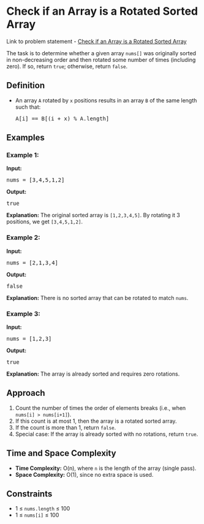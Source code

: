 <h1>Check if an Array is a Rotated Sorted Array</h1>

<p> Link to problem statement - <a href="https://leetcode.com/problems/check-if-array-is-sorted-and-rotated/description/">Check if an Array is a Rotated Sorted Array</a></p>

<p>The task is to determine whether a given array <code>nums[]</code> was originally sorted in non-decreasing order and then rotated some number of times (including zero). If so, return <code>true</code>; otherwise, return <code>false</code>.</p>

<h2>Definition</h2>
<ul>
  <li>An array <code>A</code> rotated by <code>x</code> positions results in an array <code>B</code> of the same length such that:
    <pre>A[i] == B[(i + x) % A.length]</pre>
  </li>
</ul>

<h2>Examples</h2>

<h3>Example 1:</h3>
<p><strong>Input:</strong></p>
<pre>nums = [3,4,5,1,2]</pre>
<p><strong>Output:</strong></p>
<pre>true</pre>
<p><strong>Explanation:</strong> The original sorted array is <code>[1,2,3,4,5]</code>. By rotating it 3 positions, we get <code>[3,4,5,1,2]</code>.</p>

<h3>Example 2:</h3>
<p><strong>Input:</strong></p>
<pre>nums = [2,1,3,4]</pre>
<p><strong>Output:</strong></p>
<pre>false</pre>
<p><strong>Explanation:</strong> There is no sorted array that can be rotated to match <code>nums</code>.</p>

<h3>Example 3:</h3>
<p><strong>Input:</strong></p>
<pre>nums = [1,2,3]</pre>
<p><strong>Output:</strong></p>
<pre>true</pre>
<p><strong>Explanation:</strong> The array is already sorted and requires zero rotations.</p>

<h2>Approach</h2>
<ol>
  <li>Count the number of times the order of elements breaks (i.e., when <code>nums[i] > nums[i+1]</code>).</li>
  <li>If this count is at most 1, then the array is a rotated sorted array.</li>
  <li>If the count is more than 1, return <code>false</code>.</li>
  <li>Special case: If the array is already sorted with no rotations, return <code>true</code>.</li>
</ol>

<h2>Time and Space Complexity</h2>
<ul>
  <li><strong>Time Complexity:</strong> O(n), where <code>n</code> is the length of the array (single pass).</li>
  <li><strong>Space Complexity:</strong> O(1), since no extra space is used.</li>
</ul>

<h2>Constraints</h2>
<ul>
  <li>1 ≤ <code>nums.length</code> ≤ 100</li>
  <li>1 ≤ <code>nums[i]</code> ≤ 100</li>
</ul>